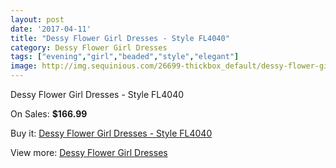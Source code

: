 ```yaml
---
layout: post
date: '2017-04-11'
title: "Dessy Flower Girl Dresses - Style FL4040"
category: Dessy Flower Girl Dresses
tags: ["evening","girl","beaded","style","elegant"]
image: http://img.sequinious.com/26699-thickbox_default/dessy-flower-girl-dresses-style-fl4040.jpg
---
```

Dessy Flower Girl Dresses - Style FL4040

On Sales: **$166.99**
<a href="https://www.sequinious.com/dessy-flower-girl-dresses/5429-dessy-flower-girl-dresses-style-fl4040.html"><amp-img layout="responsive" width="600" height="600" src="//img.sequinious.com/26699-thickbox_default/dessy-flower-girl-dresses-style-fl4040.jpg" alt="Dessy Flower Girl Dresses - Style FL4040 0" /></a>
<a href="https://www.sequinious.com/dessy-flower-girl-dresses/5429-dessy-flower-girl-dresses-style-fl4040.html"><amp-img layout="responsive" width="600" height="600" src="//img.sequinious.com/26701-thickbox_default/dessy-flower-girl-dresses-style-fl4040.jpg" alt="Dessy Flower Girl Dresses - Style FL4040 1" /></a>
<a href="https://www.sequinious.com/dessy-flower-girl-dresses/5429-dessy-flower-girl-dresses-style-fl4040.html"><amp-img layout="responsive" width="600" height="600" src="//img.sequinious.com/26700-thickbox_default/dessy-flower-girl-dresses-style-fl4040.jpg" alt="Dessy Flower Girl Dresses - Style FL4040 2" /></a>

Buy it: [Dessy Flower Girl Dresses - Style FL4040](https://www.sequinious.com/dessy-flower-girl-dresses/5429-dessy-flower-girl-dresses-style-fl4040.html "Dessy Flower Girl Dresses - Style FL4040")

View more: [Dessy Flower Girl Dresses](https://www.sequinious.com/50-dessy-flower-girl-dresses "Dessy Flower Girl Dresses")